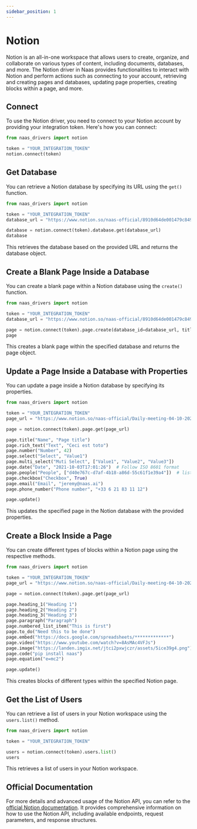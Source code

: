 ```yaml
---
sidebar_position: 1
---
```


# Notion

Notion is an all-in-one workspace that allows users to create, organize, and collaborate on various types of content, including documents, databases, and more. The Notion driver in Naas provides functionalities to interact with Notion and perform actions such as connecting to your account, retrieving and creating pages and databases, updating page properties, creating blocks within a page, and more.

## Connect

To use the Notion driver, you need to connect to your Notion account by providing your integration token. Here's how you can connect:

```python
from naas_drivers import notion

token = "YOUR_INTEGRATION_TOKEN"
notion.connect(token)
```

## Get Database

You can retrieve a Notion database by specifying its URL using the `get()` function.

```python
from naas_drivers import notion

token = "YOUR_INTEGRATION_TOKEN"
database_url = "https://www.notion.so/naas-official/8910d64de001479c8494fbecbf52b525?v=4911d8baa8a5494a86f6215a6b0c95fe"

database = notion.connect(token).database.get(database_url)
database
```

This retrieves the database based on the provided URL and returns the database object.

## Create a Blank Page Inside a Database

You can create a blank page within a Notion database using the `create()` function.

```python
from naas_drivers import notion

token = "YOUR_INTEGRATION_TOKEN"
database_url = "https://www.notion.so/naas-official/8910d64de001479c8494fbecbf52b525?v=4911d8baa8a5494a86f6215a6b0c95fe"

page = notion.connect(token).page.create(database_id=database_url, title="Page title")
page
```

This creates a blank page within the specified database and returns the page object.

## Update a Page Inside a Database with Properties

You can update a page inside a Notion database by specifying its properties.

```python
from naas_drivers import notion

token = "YOUR_INTEGRATION_TOKEN"
page_url = "https://www.notion.so/naas-official/Daily-meeting-04-10-2021-2187d1d0f228491c8ef32de65dea8b1c"

page = notion.connect(token).page.get(page_url)

page.title("Name", "Page title")
page.rich_text("Text", "Ceci est toto")
page.number("Number", 42)
page.select("Select", "Value1")
page.multi_select("Muti Select", ["Value1", "Value2", "Value3"])
page.date("Date", "2021-10-03T17:01:26")  # Follow ISO 8601 format
page.people("People", ["d40e767c-d7af-4b18-a86d-55c61f1e39a4"])  # list of IDs of users
page.checkbox("Checkbox", True)
page.email("Email", "jeremy@naas.ai")
page.phone_number("Phone number", "+33 6 21 83 11 12")

page.update()
```

This updates the specified page in the Notion database with the provided properties.

## Create a Block Inside a Page

You can create different types of blocks within a Notion page using the respective methods.

```python
from naas_drivers import notion

token = "YOUR_INTEGRATION_TOKEN"
page_url = "https://www.notion.so/naas-official/Daily-meeting-04-10-2021-2187d1d0f228491c8ef32de65dea8b1c"

page = notion.connect(token).page.get(page_url)

page.heading_1("Heading 1")
page.heading_2("Heading 2")
page.heading_3("Heading 3")
page.paragraph("Paragraph")
page.numbered_list_item("This is first")
page.to_do("Need this to be done")
page.embed("https://docs.google.com/spreadsheets/*************")
page.video("https://www.youtube.com/watch?v=8AsMAc4VFJs")
page.image("https://landen.imgix.net/jtci2pxwjczr/assets/5ice39g4.png")
page.code("pip install naas")
page.equation("e=mc2")

page.update()
```

This creates blocks of different types within the specified Notion page.

## Get the List of Users

You can retrieve a list of users in your Notion workspace using the `users.list()` method.

```python
from naas_drivers import notion

token = "YOUR_INTEGRATION_TOKEN"

users = notion.connect(token).users.list()
users
```

This retrieves a list of users in your Notion workspace.

## Official Documentation

For more details and advanced usage of the Notion API, you can refer to the [official Notion documentation](https://developers.notion.com/reference/intro). It provides comprehensive information on how to use the Notion API, including available endpoints, request parameters, and response structures.